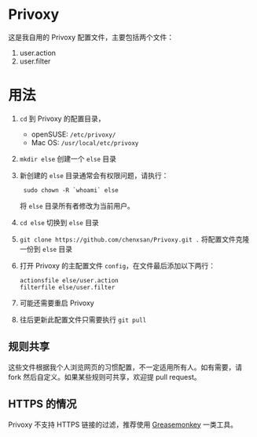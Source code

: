 Privoxy
=======

这是我自用的 Privoxy 配置文件，主要包括两个文件：

1. user.action
2. user.filter

# 用法

1. `cd` 到 Privoxy 的配置目录， 

    * openSUSE: `/etc/privoxy/` 
    * Mac OS: `/usr/local/etc/privoxy`
2. `mkdir else` 创建一个 `else` 目录
3. 新创建的 `else` 目录通常会有权限问题，请执行：

        sudo chown -R `whoami` else
    将 `else` 目录所有者修改为当前用户。
4. `cd else` 切换到 `else` 目录
4. `git clone https://github.com/chenxsan/Privoxy.git .` 将配置文件克隆一份到 `else` 目录
5. 打开 Privoxy 的主配置文件 `config`，在文件最后添加以下两行：

    ```
    actionsfile else/user.action
    filterfile else/user.filter
    ```
5. 可能还需要重启 Privoxy
6. 往后更新此配置文件只需要执行 `git pull`

## 规则共享

这些文件根据我个人浏览网页的习惯配置，不一定适用所有人。如有需要，请 fork 然后自定义。如果某些规则可共享，欢迎提 pull request。

## HTTPS 的情况

Privoxy 不支持 HTTPS 链接的过滤，推荐使用 [Greasemonkey](http://www.greasespot.net/) 一类工具。
